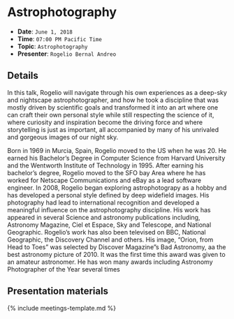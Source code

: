 # Astrophotography

* **Date**: `June 1, 2018`
* **Time**: `07:00 PM Pacific Time`
* **Topic**: `Astrophotography`
* **Presenter**: `Rogelio Bernal Andreo`

## Details

In this talk, Rogelio will navigate through his own experiences as a deep-sky and nightscape astrophotographer, and how he took a discipline that was mostly driven by scientific goals and transformed it into an art where one can craft their own personal style while still respecting the science of it, where curiosity and inspiration become the driving force and where storytelling is just as important, all accompanied by many of his unrivaled and gorgeous images of our night sky.

Born in 1969 in Murcia, Spain, Rogelio moved to the US when he was 20. He earned his Bachelor’s Degree in Computer Science from Harvard University and the Wentworth Institute of Technology in 1995. After earning his bachelor’s degree, Rogelio moved to the SFO bay Area where he has worked for Netscape Communications and eBay as a lead software engineer. In 2008, Rogelio began exploring astrophotograpy as a hobby and has developed a personal style defined by deep widefield images. His photography had lead to international recognition and developed a meaningful influence on the astrophotography discipline. His work has appeared in several Science and astronomy publications including, Astronomy Magazine, Ciel et Espace, Sky and Telescope, and National Geographic. Rogelio’s work has also been televised on BBC, National Geographic, the Discovery Channel and others. His image, “Orion, from Head to Toes” was selected by Discover Magazine”s Bad Astronomy, aa the best astronomy picture of 2010. It was the first time this award was given to an amateur astronomer. He has won many awards including Astronomy Photographer of the Year several times

## Presentation materials

{% include meetings-template.md %}

